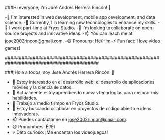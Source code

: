 
###Hi everyone, I'm José Andrés Herrera Rincón! 👋

-👀 I'm interested in web development, mobile app development, and data science.
-🌱 Currently, I'm learning new technologies to enhance my skills.
-💼 I work part-time at Fryos Studio.
-💞️ I'm looking to collaborate on open-source projects and innovative ideas.
-📫 You can reach me at jose2002rincon@gmail.com.
-😄 Pronouns: He/Him
-⚡ Fun fact: I love video games!

##########################################################################################

###¡Hola a todos, soy José Andrés Herrera Rincón! 👋

- 👀 Estoy interesado en el desarrollo web, el desarrollo de aplicaciones móviles y la ciencia de datos.
- 🌱 Actualmente estoy aprendiendo nuevas tecnologías para mejorar mis habilidades.
- 💼 Trabajo a medio tiempo en Fryos Studio.
- 💞️ Estoy buscando colaborar en proyectos de código abierto e ideas innovadoras.
- 📫 Puedes contactarme en jose2002rincon@gmail.com.
- 😄 Pronombres: Él/Él
- ⚡ Dato curioso: ¡Me encantan los videojuegos!
